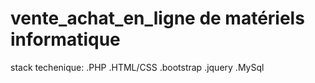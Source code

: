 # vente_achat_en_ligne de matériels informatique
stack techenique: 
.PHP
.HTML/CSS
.bootstrap
.jquery
.MySql

